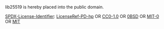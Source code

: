 lib25519 is hereby placed into the public domain.

[SPDX-License-Identifier](https://spdx.dev/ids/):
[LicenseRef-PD-hp](https://cr.yp.to/spdx.html)
OR
[CC0-1.0](https://spdx.org/licenses/CC0-1.0.html)
OR
[0BSD](https://spdx.org/licenses/0BSD.html)
OR
[MIT-0](https://spdx.org/licenses/MIT-0.html)
OR
[MIT](https://spdx.org/licenses/MIT.html)
